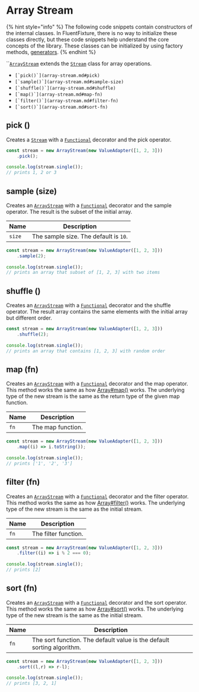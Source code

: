 # Array Stream

{% hint style="info" %}
The following code snippets contain constructors of the internal classes. In FluentFixture, there is no way to initialize these classes directly, but these code snippets help understand the core concepts of the library. These classes can be initialized by using factory methods, [generators](../generators/).
{% endhint %}

``[`ArrayStream`](array-stream.md) extends the [`Stream`](stream.md) class for array operations.

* ``[`pick()`](array-stream.md#pick)``
* ``[`sample()`](array-stream.md#sample-size)``
* ``[`shuffle()`](array-stream.md#shuffle)``
* ``[`map()`](array-stream.md#map-fn)``
* ``[`filter()`](array-stream.md#filter-fn)``
* ``[`sort()`](array-stream.md#sort-fn)``

## pick ()

Creates a [`Stream`](stream.md) with a [`Functional`](../factories/decorators/functional.md) decorator and the pick operator.

```typescript
const stream = new ArrayStream(new ValueAdapter([1, 2, 3]))
    .pick();
    
console.log(stream.single());
// prints 1, 2 or 3
```

## sample (size)

Creates an [`ArrayStream`](array-stream.md) with a [`Functional`](../factories/decorators/functional.md) decorator and the sample operator. The result is the subset of the initial array.

| Name   | Description                           |
| ------ | ------------------------------------- |
| `size` | The sample size. The default is `10`. |

```typescript
const stream = new ArrayStream(new ValueAdapter([1, 2, 3]))
    .sample(2);
    
console.log(stream.single());
// prints an array that subset of [1, 2, 3] with two items
```

## shuffle ()

Creates an [`ArrayStream`](array-stream.md) with a [`Functional`](../factories/decorators/functional.md) decorator and the shuffle operator. The result array contains the same elements with the initial array but different order.

```typescript
const stream = new ArrayStream(new ValueAdapter([1, 2, 3]))
    .shuffle(2);
    
console.log(stream.single());
// prints an array that contains [1, 2, 3] with random order
```

## map (fn)

Creates an [`ArrayStream`](array-stream.md) with a [`Functional`](../factories/decorators/functional.md) decorator and the map operator. This method works the same as how [Array#map()](https://developer.mozilla.org/en-US/docs/Web/JavaScript/Reference/Global\_Objects/Array/map) works. The underlying type of the new stream is the same as the return type of the given map function.

| Name | Description       |
| ---- | ----------------- |
| `fn` | The map function. |

```typescript
const stream = new ArrayStream(new ValueAdapter([1, 2, 3]))
    .map((i) => i.toString());
    
console.log(stream.single());
// prints ['1', '2', '3']
```

## filter (fn)

Creates an [`ArrayStream`](array-stream.md) with a [`Functional`](../factories/decorators/functional.md) decorator and the filter operator. This method works the same as how [Array#filter()](https://developer.mozilla.org/en-US/docs/Web/JavaScript/Reference/Global\_Objects/Array/filter) works. The underlying type of the new stream is the same as the initial stream.

| Name | Description          |
| ---- | -------------------- |
| `fn` | The filter function. |

```typescript
const stream = new ArrayStream(new ValueAdapter([1, 2, 3]))
    .filter((i) => i % 2 === 0);
    
console.log(stream.single());
// prints [2]
```

## sort (fn)

Creates an [`ArrayStream`](array-stream.md) with a [`Functional`](../factories/decorators/functional.md) decorator and the sort operator. This method works the same as how [Array#sort()](https://developer.mozilla.org/en-US/docs/Web/JavaScript/Reference/Global\_Objects/Array/sort) works. The underlying type of the new stream is the same as the initial stream.

| Name | Description                                                            |
| ---- | ---------------------------------------------------------------------- |
| `fn` | The sort function. The default value is the default sorting algorithm. |

```typescript
const stream = new ArrayStream(new ValueAdapter([1, 2, 3]))
    .sort((l,r) => r-l);
    
console.log(stream.single());
// prints [3, 2, 1]
```
